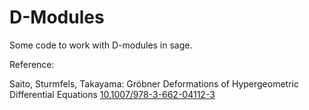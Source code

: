 # D-Modules

Some code to work with D-modules in sage.

Reference:

Saito, Sturmfels, Takayama: Gröbner Deformations of Hypergeometric Differential Equations [10.1007/978-3-662-04112-3](https://doi.org/10.1007/978-3-662-04112-3)
